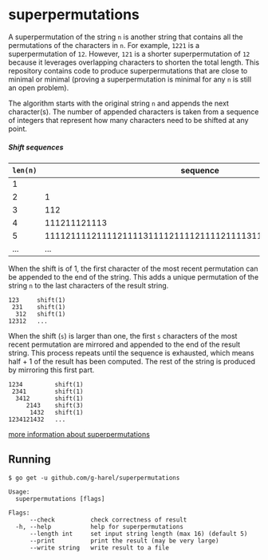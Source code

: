 # superpermutations

A superpermutation of the string `n` is another string that contains all the permutations of the characters in `n`. For example, `1221` is a superpermutation of `12`. However, `121` is a shorter superpermutation of `12` because it leverages overlapping characters to shorten the total length. This repository contains code to produce superpermutations that are close to minimal or minimal (proving a superpermutation is minimal for any `n` is still an open problem).

The algorithm starts with the original string `n` and appends the next character(s). The number of appended characters is taken from a sequence of integers that represent how many characters need to be shifted at any point.

##### Shift sequences

| `len(n)` | sequence |
| --- | --- |
| 1 |  |
| 2 | 1 |
| 3 | 112 |
| 4 | 111211121113 |
| 5 | 111121111211112111131111211112111121111311112111121111211114 |
| ... | ... |

When the shift is of 1, the first character of the most recent permutation can be appended to the end of the string. This adds a unique permutation of the string `n` to the last characters of the result string.

```
123     shift(1)
 231    shift(1)
  312   shift(1)
12312   ...
```

When the shift (`s`) is larger than one, the first `s` characters of the most recent permutation are mirrored and appended to the end of the result string. This process repeats until the sequence is exhausted, which means half + 1 of the result has been computed. The rest of the string is produced by mirroring this first part.

```
1234         shift(1)
 2341        shift(1)
  3412       shift(1)
     2143    shift(3)
      1432   shift(1)
1234121432   ...
```

[more information about superpermutations](http://www.njohnston.ca/2013/04/the-minimal-superpermutation-problem/)

## Running

```shell
$ go get -u github.com/g-harel/superpermutations
```

```
Usage:
  superpermutations [flags]

Flags:
      --check          check correctness of result
  -h, --help           help for superpermutations
      --length int     set input string length (max 16) (default 5)
      --print          print the result (may be very large)
      --write string   write result to a file
```